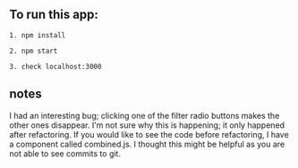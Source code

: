## To run this app:
    1. npm install

    2. npm start

    3. check localhost:3000


## notes
I had an interesting bug; clicking one of the filter radio buttons makes the other ones disappear. I'm not sure why this is happening; it only happened after refactoring. If you would like to see the code before refactoring, I have a component called combined.js. I thought this might be helpful as you are not able to see commits to git.

